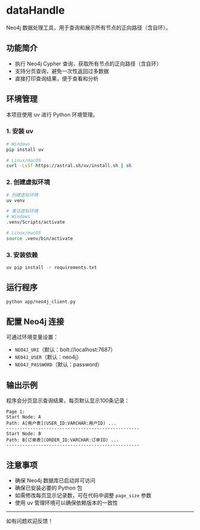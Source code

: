 # dataHandle

Neo4j 数据处理工具，用于查询和展示所有节点的正向路径（含自环）。

## 功能简介
- 执行 Neo4j Cypher 查询，获取所有节点的正向路径（含自环）
- 支持分页查询，避免一次性返回过多数据
- 直接打印查询结果，便于查看和分析

## 环境管理

本项目使用 uv 进行 Python 环境管理。

### 1. 安装 uv

```bash
# Windows
pip install uv

# Linux/macOS
curl -LsSf https://astral.sh/uv/install.sh | sh
```

### 2. 创建虚拟环境

```bash
# 创建虚拟环境
uv venv

# 激活虚拟环境
# Windows
.venv/Scripts/activate

# Linux/macOS
source .venv/bin/activate
```

### 3. 安装依赖

```bash
uv pip install -r requirements.txt
```

## 运行程序

```bash
python app/neo4j_client.py
```

## 配置 Neo4j 连接

可通过环境变量设置：
- `NEO4J_URI`（默认：bolt://localhost:7687）
- `NEO4J_USER`（默认：neo4j）
- `NEO4J_PASSWORD`（默认：password）

## 输出示例

程序会分页显示查询结果，每页默认显示100条记录：

```
Page 1:
Start Node: A
Path: A[用户表](USER_ID:VARCHAR:用户ID) ...
--------------------------------------------------
Start Node: B
Path: B[订单表](ORDER_ID:VARCHAR:订单ID) ...
--------------------------------------------------
```

## 注意事项
- 确保 Neo4j 数据库已启动并可访问
- 确保已安装必要的 Python 包
- 如需修改每页显示记录数，可在代码中调整 `page_size` 参数
- 使用 uv 管理环境可以确保依赖版本的一致性

---
如有问题欢迎反馈！ 